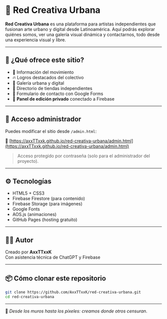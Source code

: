 # 🎨 Red Creativa Urbana

**Red Creativa Urbana** es una plataforma para artistas independientes que fusionan arte urbano y digital desde Latinoamérica. Aquí podrás explorar quiénes somos, ver una galería visual dinámica y contactarnos, todo desde una experiencia visual y libre.

---

## 🚀 ¿Qué ofrece este sitio?

- 🌆 Información del movimiento
- 🔥 Logros destacados del colectivo
- 🎨 Galería urbana y digital
- 🛒 Directorio de tiendas independientes
- 📩 Formulario de contacto con Google Forms
- 🔧 **Panel de edición privado** conectado a Firebase

---

## 🔐 Acceso administrador

Puedes modificar el sitio desde `/admin.html`:

📍 [https://axxTTxxk.github.io/red-creativa-urbana/admin.html](https://axxTTxxk.github.io/red-creativa-urbana/admin.html)

> Acceso protegido por contraseña (solo para el administrador del proyecto).

---

## ⚙️ Tecnologías

- HTML5 + CSS3
- Firebase Firestore (para contenido)
- Firebase Storage (para imágenes)
- Google Fonts
- AOS.js (animaciones)
- GitHub Pages (hosting gratuito)

---

## 🧑‍🎨 Autor

Creado por **AxxTTxxK**  
Con asistencia técnica de ChatGPT y Firebase

---

## 📦 Cómo clonar este repositorio

```bash
git clone https://github.com/AxxTTxxK/red-creativa-urbana.git
cd red-creativa-urbana
```

---

🖤 *Desde los muros hasta los píxeles: creamos donde otros censuran.*
